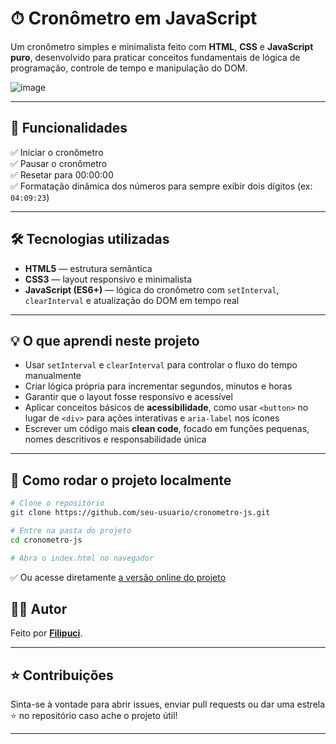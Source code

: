 # ⏱ Cronômetro em JavaScript

Um cronômetro simples e minimalista feito com **HTML**, **CSS** e **JavaScript puro**, desenvolvido para praticar conceitos fundamentais de lógica de programação, controle de tempo e manipulação do DOM.

![image](https://github.com/user-attachments/assets/d0c160ad-20d7-44ca-b46f-9e541b481a86)


---

## 🚀 Funcionalidades

✅ Iniciar o cronômetro  
✅ Pausar o cronômetro  
✅ Resetar para 00:00:00  
✅ Formatação dinâmica dos números para sempre exibir dois dígitos (ex: `04:09:23`)

---

## 🛠 Tecnologias utilizadas

- **HTML5** — estrutura semântica
- **CSS3** — layout responsivo e minimalista
- **JavaScript (ES6+)** — lógica do cronômetro com `setInterval`, `clearInterval` e atualização do DOM em tempo real

---

## 💡 O que aprendi neste projeto

- Usar `setInterval` e `clearInterval` para controlar o fluxo do tempo manualmente
- Criar lógica própria para incrementar segundos, minutos e horas
- Garantir que o layout fosse responsivo e acessível
- Aplicar conceitos básicos de **acessibilidade**, como usar `<button>` no lugar de `<div>` para ações interativas e `aria-label` nos ícones
- Escrever um código mais **clean code**, focado em funções pequenas, nomes descritivos e responsabilidade única

---

## 🚀 Como rodar o projeto localmente

```bash
# Clone o repositório
git clone https://github.com/seu-usuario/cronometro-js.git

# Entre na pasta do projeto
cd cronometro-js

# Abra o index.html no navegador

```

✅ Ou acesse diretamente [a versão online do projeto](https://filipuci.github.io/cronometro-JS/)

## 👨‍💻 Autor

Feito por **[Filipuci](https://github.com/Filipuci)**.

---

## ⭐ Contribuições

Sinta-se à vontade para abrir issues, enviar pull requests ou dar uma estrela ⭐ no repositório caso ache o projeto útil!

---

